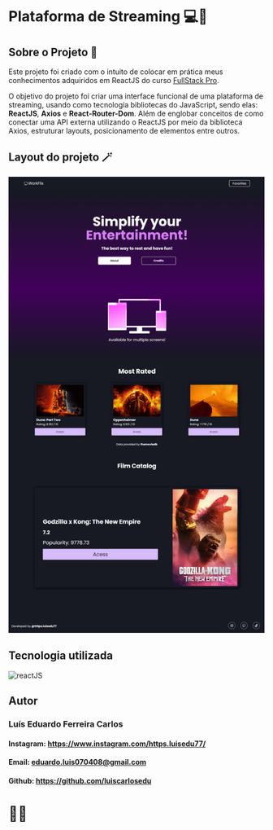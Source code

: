 # Plataforma de Streaming 💻📱

## Sobre o Projeto 🤔

Este projeto foi criado com o intuito de colocar em prática meus conhecimentos adquiridos em ReactJS do curso [FullStack Pro](https://cursosemofertas.com.br/sujeitoprogramador/?gad_source=1&gclid=Cj0KCQjwxqayBhDFARIsAANWRnTxZeRhVj0ng23xhaUZiS3ROmfqi3c0byAiGEuvxyGr0B6yJ0UCZUUaAmGlEALw_wcB).

O objetivo do projeto foi criar uma interface funcional de uma plataforma de streaming, usando como tecnologia bibliotecas do JavaScript, sendo elas: **ReactJS**, **Axios** e **React-Router-Dom**. Além de englobar conceitos de como conectar uma API externa utilizando o ReactJS por meio da biblioteca Axios, estruturar layouts, posicionamento de elementos entre outros.

## Layout do projeto 🪄

![layout](./src/images/project-layout.png)


## Tecnologia utilizada

![reactJS](https://img.shields.io/badge/React-20232A?style=for-the-badge&logo=react&logoColor=61DAFB)

## Autor

### Luís Eduardo Ferreira Carlos

#### Instagram: https://www.instagram.com/https.luisedu77/
#### Email: eduardo.luis070408@gmail.com
#### Github: https://github.com/luiscarlosedu

# 👋😁